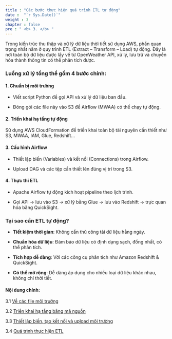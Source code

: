 ```yaml
---
title : "Các bước thực hiện quá trình ETL tự động"
date :  "`r Sys.Date()`" 
weight : 3
chapter : false
pre : " <b> 3. </b> "
---
```

Trong kiến trúc thu thập và xử lý dữ liệu thời tiết sử dụng AWS, phần quan trọng nhất nằm ở quy trình ETL (Extract – Transform – Load) tự động. Đây là nơi toàn bộ dữ liệu được lấy về từ OpenWeather API, xử lý, lưu trữ và chuyển hóa thành thông tin có thể phân tích được.

### Luồng xử lý tổng thể gồm 4 bước chính:

#### 1. Chuẩn bị môi trường

- Viết script Python để gọi API và xử lý dữ liệu ban đầu.

- Đóng gói các file này vào S3 để Airflow (MWAA) có thể chạy tự động.

#### 2. Triển khai hạ tầng tự động

Sử dụng AWS CloudFormation để triển khai toàn bộ tài nguyên cần thiết như S3, MWAA, IAM, Glue, Redshift...

#### 3. Cấu hình Airflow

- Thiết lập biến (Variables) và kết nối (Connections) trong Airflow.

- Upload DAG và các tệp cần thiết lên đúng vị trí trong S3.

#### 4. Thực thi ETL

- Apache Airflow tự động kích hoạt pipeline theo lịch trình.

- Gọi API → lưu vào S3 → xử lý bằng Glue → lưu vào Redshift → trực quan hóa bằng QuickSight.

### Tại sao cần ETL tự động?

- **Tiết kiệm thời gian**: Không cần thủ công tải dữ liệu hằng ngày.

- **Chuẩn hóa dữ liệu**: Đảm bảo dữ liệu có định dạng sạch, đồng nhất, có thể phân tích.

- **Tích hợp dễ dàng**: Với các công cụ phân tích như Amazon Redshift & QuickSight.

- **Có thể mở rộng**: Dễ dàng áp dụng cho nhiều loại dữ liệu khác nhau, không chỉ thời tiết.

#### Nội dung chính:
3.1  [Về các file môi trường](3-etl-process/3.1-env-files/)

3.2  [Triển khai hạ tầng bằng mã nguồn](3-etl-process/3.2-infra-as-code/)

3.3  [Thiết lập biến, tạo kết nối và upload môi trường](3-etl-process/3.3-setup-variables-connection/)

3.4 [Quá trình thực hiện ETL](3-etl-process/3.4-etl-execution/)
